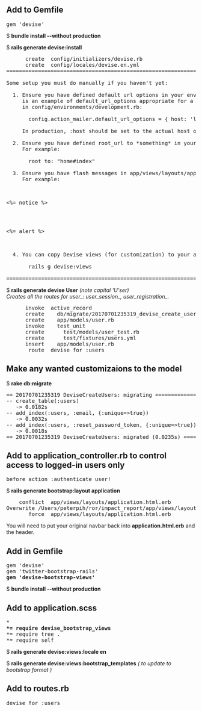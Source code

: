 <h2>Add to Gemfile</h2>

<pre>
gem 'devise' 
</pre>

$ <b>bundle install --without production</b>

$ <b>rails generate devise:install</b>

<pre>
      create  config/initializers/devise.rb
      create  config/locales/devise.en.yml
===============================================================================

Some setup you must do manually if you haven't yet:

  1. Ensure you have defined default url options in your environments files. Here
     is an example of default_url_options appropriate for a development environment
     in config/environments/development.rb:

       config.action_mailer.default_url_options = { host: 'localhost', port: 3000 }

     In production, :host should be set to the actual host of your application.

  2. Ensure you have defined root_url to *something* in your config/routes.rb.
     For example:

       root to: "home#index"

  3. Ensure you have flash messages in app/views/layouts/application.html.erb.
     For example:

       <p class="notice"><%= notice %></p>
       <p class="alert"><%= alert %></p>

  4. You can copy Devise views (for customization) to your app by running:

       rails g devise:views

===============================================================================
</pre>

$ <b> rails generate devise User</b> <em>(note capital 'U'ser)</em>   
<em>Creates all the routes for user_: user_session_, user_registration_.</em>

<pre>
      invoke  active_record
      create    db/migrate/20170701235319_devise_create_users.rb
      create    app/models/user.rb
      invoke    test_unit
      create      test/models/user_test.rb
      create      test/fixtures/users.yml
      insert    app/models/user.rb
       route  devise_for :users
</pre>

<h2>Make any wanted customizaions to the model</h2>

$ <b>rake db:migrate</b>

<pre>
== 20170701235319 DeviseCreateUsers: migrating ================================
-- create_table(:users)
   -> 0.0182s
-- add_index(:users, :email, {:unique=>true})
   -> 0.0032s
-- add_index(:users, :reset_password_token, {:unique=>true})
   -> 0.0018s
== 20170701235319 DeviseCreateUsers: migrated (0.0235s) =======================
</pre>


<h2>Add to application_controller.rb to control access to logged-in users only</h2>

<pre>
before_action :authenticate_user!
</pre>

$ <b>rails generate bootstrap:layout application</b>

<pre>
    conflict  app/views/layouts/application.html.erb
Overwrite /Users/peterpih/ror/impact_report/app/views/layouts/application.html.erb? (enter "h" for help) [Ynaqdh] <b>Y</b>
       force  app/views/layouts/application.html.erb
</pre>

You will need to put your original navbar back into <b>application.html.erb</b> and the header.

<h2>Add in Gemfile</h2>

<pre>
gem 'devise'
gem 'twitter-bootstrap-rails'
<b>gem 'devise-bootstrap-views'</b>
</pre>

$ <b>bundle install --without production</b>

<h2>Add to application.scss</h2>

<pre>
*
<b>*= require devise_bootstrap_views</b>
*= require tree .
*= require self
</pre>

$ <b>rails generate devise:views:locale en</b>

$ <b>rails generate devise:views:bootstrap_templates</b>  <em>( to update to bootstrap format )</em>

<h2>Add to routes.rb</h2>

<pre>
devise_for :users
</pre>
